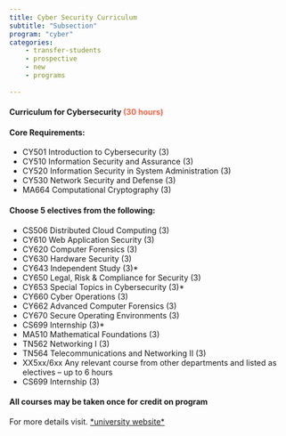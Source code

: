 ```yaml
---
title: Cyber Security Curriculum
subtitle: "Subsection"
program: "cyber"
categories:
    - transfer-students
    - prospective
    - new
    - programs
    
---
```

<h4>Curriculum for Cybersecurity <font color= tomato > (30 hours) </font></h4>

<h4> Core Requirements:</h4>

-	CY501 Introduction to Cybersecurity (3)
-	CY510 Information Security and Assurance (3)
-	CY520 Information Security in System Administration (3)
-	CY530 Network Security and Defense (3)
-	MA664 Computational Cryptography (3)

<h4> Choose 5 electives from the following:</h4>

-	CS506 Distributed Cloud Computing (3)
-	CY610 Web Application Security (3)
-	CY620 Computer Forensics (3)
-	CY630 Hardware Security (3)
-	CY643 Independent Study (3)*
-	CY650 Legal, Risk & Compliance for Security (3)
-	CY653 Special Topics in Cybersecurity (3)*
-	CY660 Cyber Operations (3)
-	CY662 Advanced Computer Forensics (3)
-	CY670 Secure Operating Environments (3)
-	CS699 Internship (3)*
-	MA510 Mathematical Foundations (3)
-	TN562 Networking I (3)
-	TN564 Telecommunications and Networking II (3)
-	XX5xx/6xx Any relevant course from other departments and listed as electives – up to 6 hours
-	CS699 Internship (3)


<h4> All courses may be taken once for credit on program </h4>
For more details visit.
<a href="https://semo.edu/academics/programs/business-computing/graduate/ms-applied-cs.html" target="blank">*university website*</a>